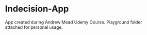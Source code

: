 # Indecision-App

App created during Andrew Mead Udemy Course. Playground folder attached for personal usage. 
